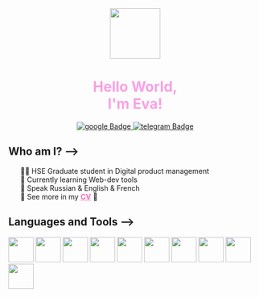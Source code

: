<div id="header" align="center">
  <img height="100" width="100" src="https://media.giphy.com/media/H3JHrs7JC6duvenDW8/giphy.gif?cid=ecf05e47p45gip2fx65br8njn0jpbv2c1r1r11oikbvv4oca&ep=v1_stickers_search&rid=giphy.gif&ct=s">
  </div>
<div id= "info" align="center">
    <h1 style="color:#FBA0E3">Hello World, <br>I'm Eva!</h1>
  <div align="center">
    <a href="ev.p.mikhaylova@gmail.com">
      <img src="https://img.shields.io/badge/google-pink?style=for-the-badge&logo=google&logoColor=white" alt="google Badge"/>
    </a>
<a href="https://t.me/FUTURMANIST">
      <img src="https://img.shields.io/badge/telegram-pink?style=for-the-badge&logo=telegram&logoColor=white" alt="telegram Badge"/>
    </a>
  </div>
    <h2 align="left">Who am I? --></h2>
   <ul align="left" type="none">
    <li>👩‍🎓 HSE Graduate student in Digital product management</li>
    <li>👾 Currently learning Web-dev tools</li>
    <li>💬 Speak Russian & English & French</li>
    <li>💖 See more in my <b><a href="http://portfolio.eva.m.tilda.ws/portfolio_main" style="color:hotpink">CV</a></b> 💖</li>
   </ul>
</div>

<div id="tools" align="left">
    <h2>Languages and Tools --></h2>
    <img width="50" height="50" src="https://cdn.jsdelivr.net/gh/devicons/devicon@latest/icons/html5/html5-plain-wordmark.svg"/>
    <img width="50" height="50" src="https://cdn.jsdelivr.net/gh/devicons/devicon@latest/icons/css3/css3-plain-wordmark.svg" />
    <img width="50" height="50" src="https://cdn.jsdelivr.net/gh/devicons/devicon@latest/icons/bootstrap/bootstrap-original-wordmark.svg" />   
    <img width="50" height="50" src="https://cdn.jsdelivr.net/gh/devicons/devicon@latest/icons/javascript/javascript-plain.svg" />
    <img width="50" height="50" src="https://cdn.jsdelivr.net/gh/devicons/devicon@latest/icons/jquery/jquery-plain-wordmark.svg" />
    <img width="50" height="50" src="https://cdn.jsdelivr.net/gh/devicons/devicon@latest/icons/nodejs/nodejs-plain-wordmark.svg" />   
    <img width="50" height="50" src="https://cdn.jsdelivr.net/gh/devicons/devicon@latest/icons/react/react-original-wordmark.svg" />
    <img width="50" height="50" src="https://cdn.jsdelivr.net/gh/devicons/devicon@latest/icons/azuresqldatabase/azuresqldatabase-original.svg" />
    <img width="50" height="50" src="https://cdn.jsdelivr.net/gh/devicons/devicon@latest/icons/postgresql/postgresql-plain-wordmark.svg" />
    <img width="50" height="50" src="https://cdn.jsdelivr.net/gh/devicons/devicon@latest/icons/figma/figma-original.svg" />    
    </div>
